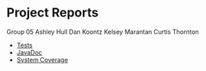 # Project Reports

Group 05
Ashley Hull
Dan Koontz
Kelsey Marantan
Curtis Thornton

* [Tests](./report-accumulator/reports/tests/test/)
* [JavaDoc](./lib/docs/gh-pages/javadoc/)
* [System Coverage](./report-accumulator/jacoco/test/html/)
